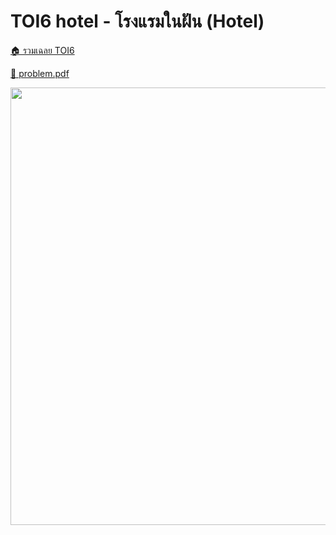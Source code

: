 <!-- @codegen_problem begin -->
# TOI6 hotel - โรงแรมในฝัน (Hotel)

[🏠 รวมเฉลย TOI6](../)

[💎 problem.pdf](./toi6_hotel.pdf)

<img width="700" src="https://github.com/krist7599555/toi/assets/19445033/80c80822-7583-4bcd-a705-dae3eacdee85" />
<!-- @codegen_problem end -->
